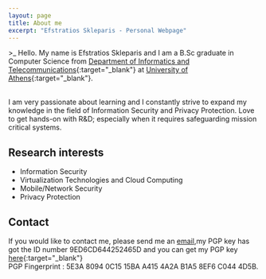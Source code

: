 ```yaml
---
layout: page
title: About me
excerpt: "Efstratios Skleparis - Personal Webpage"
---
```


 \>_ Hello. My name is Efstratios Skleparis and I am a B.Sc graduate in Computer Science from [Department of Informatics and Telecommunications](http://di.uoa.gr/eng){:target="_blank"} at [University of Athens](http://en.uoa.gr){:target="_blank"}. 

 <br/>I am very passionate about learning and I constantly strive to expand my knowledge in the field of Information Security and Privacy Protection. Love to get hands-on with R&D; especially when it requires safeguarding mission critical systems.

## Research interests

* Information Security
* Virtualization Technologies and Cloud Computing
* Mobile/Network Security
* Privacy Protection

## Contact

If you would like to contact me, please send me an [email](mailto:eskleparis@gmail.com),my PGP key has got the ID number 9ED6CD644252465D and you can get my PGP key [here](/misc/pkey.txt){:target="_blank"}
<br/>PGP Fingerprint : 5E3A 8094 0C15 15BA A415 4A2A B1A5 8EF6 C044 4D5B.
